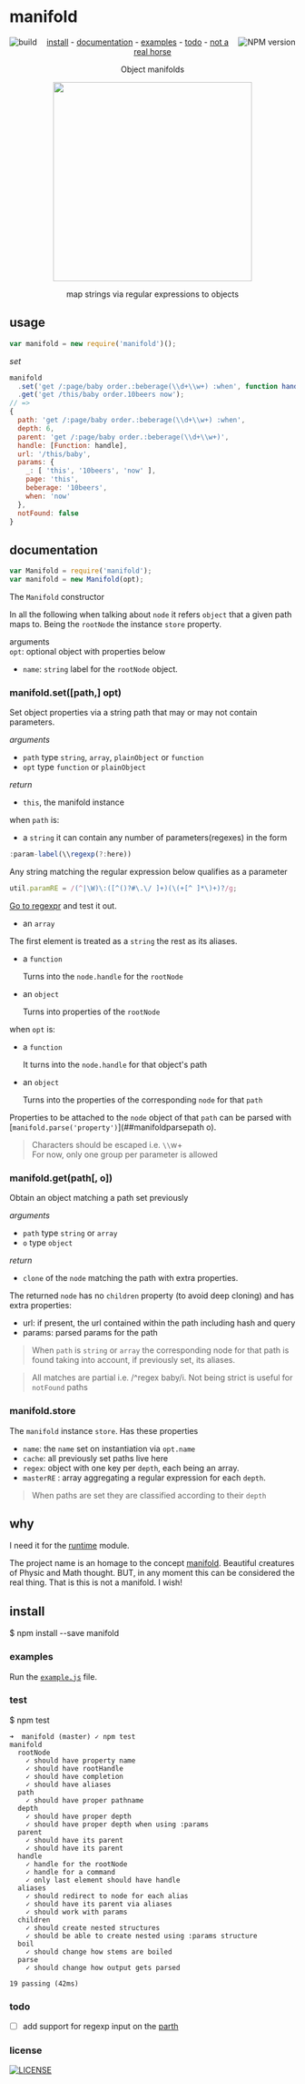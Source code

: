 # manifold

[<img alt="build" src="http://img.shields.io/travis/stringparser/manifold/master.svg?style=flat-square" align="left"/>](https://travis-ci.org/stringparser/manifold/builds)
[<img alt="NPM version" src="http://img.shields.io/npm/v/manifold.svg?style=flat-square" align="right"/>](http://www.npmjs.org/package/manifold)
<p align="center">
  <a href="#install">install</a> -
  <a href="#documentation">documentation</a> -
  <a href="#examples">examples</a> -
  <a href="#todo">todo</a> -
  <a href="#why">not a real horse</a>
</p>

<p align="center">Object manifolds</p>
</p>
<p align="center">
  <a href="http://en.wikipedia.org/wiki/Lie_group">
    <img height=350 src="http://upload.wikimedia.org/wikipedia/commons/thumb/1/14/E8Petrie.svg/270px-E8Petrie.svg.png"/>
  </a>
  <p align="center">map strings via regular expressions to objects<p>
</p>

## usage

```js
var manifold = new require('manifold')();
```

_set_

```js
manifold
  .set('get /:page/baby order.:beberage(\\d+\\w+) :when', function handle(){})
  .get('get /this/baby order.10beers now');
// =>
{
  path: 'get /:page/baby order.:beberage(\\d+\\w+) :when',
  depth: 6,
  parent: 'get /:page/baby order.:beberage(\\d+\\w+)',
  handle: [Function: handle],
  url: '/this/baby',
  params: {
    _: [ 'this', '10beers', 'now' ],
    page: 'this',
    beberage: '10beers',
    when: 'now'
  },
  notFound: false
}
```

## documentation

````js
var Manifold = require('manifold');
var manifold = new Manifold(opt);
````
The `Manifold` constructor

In all the following when talking about `node` it refers `object` that a given path maps to. Being the `rootNode` the instance `store` property.

arguments <br>
`opt`: optional object with properties below
  - `name`: `string` label for the `rootNode` object.

### manifold.set([path,] opt)

Set object properties via a string path that may or may not contain parameters.

_arguments_
- `path` type `string`, `array`, `plainObject` or `function`
- `opt` type `function` or `plainObject`

_return_
- `this`, the manifold instance

when `path` is:
 - a `string` it can contain any number of parameters(regexes) in the form
  ```js
  :param-label(\\regexp(?:here))
  ```
  Any string matching the regular expression below qualifies as a parameter

  ````js
  util.paramRE = /(^|\W)\:([^()?#\.\/ ]+)(\(+[^ ]*\)+)?/g;
  ````
  [Go to regexpr](http://regexr.com/) and test it out.

 - an `array`

  The first element is treated as a `string` the rest as its aliases.

 - a `function`

   Turns into the `node.handle` for the `rootNode`

 - an `object`

   Turns into properties of the `rootNode`

when `opt` is:
 - a `function`

   It turns into the `node.handle` for that object's path

 - an `object`

   Turns into the properties of the corresponding `node` for that `path`


Properties to be attached to the `node` object of that `path` can be parsed with [`manifold.parse('property')`](##manifoldparsepath o).

> Characters should be escaped i.e. `\\`w+ <br>
> For now, only one group per parameter is allowed

### manifold.get(path[, o])

Obtain an object matching a path set previously

_arguments_
- `path` type `string` or `array`
- `o` type `object`

_return_
 - `clone` of the `node` matching the path with extra properties.

The returned `node` has no `children` property (to avoid deep cloning)
and has extra properties:
 - url: if present, the url contained within the path including hash and query
 - params: parsed params for the path

> When `path` is `string` or `array` the corresponding node for that path is found taking into account, if previously set, its aliases.

> All matches are partial i.e. /^regex baby/i. Not being strict is useful for `notFound` paths

### manifold.store

The `manifold` instance `store`. Has these properties
- `name`: the `name` set on instantiation via `opt.name`
- `cache`: all previously set paths live here
- `regex`: object with one key per `depth`, each being an array.
- `masterRE` : array aggregating a regular expression for each `depth`.

> When paths are set they are classified according to their `depth`

## why

I need it for the [runtime](https://github.com/stringparser/runtime) module.

The project name is an homage to the concept [manifold](http://en.wikipedia.org/wiki/Manifold). Beautiful creatures of Physic and Math thought. BUT, in any moment this can be considered the real thing. That is this is not a manifold. I wish!

## install

$ npm install --save manifold

### examples
Run the [`example.js`](example.js) file.

### test

$ npm test

```
➜  manifold (master) ✓ npm test
manifold
  rootNode
    ✓ should have property name  
    ✓ should have rootHandle
    ✓ should have completion
    ✓ should have aliases
  path
    ✓ should have proper pathname
  depth
    ✓ should have proper depth
    ✓ should have proper depth when using :params
  parent
    ✓ should have its parent
    ✓ should have its parent
  handle
    ✓ handle for the rootNode
    ✓ handle for a command
    ✓ only last element should have handle
  aliases
    ✓ should redirect to node for each alias
    ✓ should have its parent via aliases
    ✓ should work with params
  children
    ✓ should create nested structures
    ✓ should be able to create nested using :params structure
  boil
    ✓ should change how stems are boiled
  parse
    ✓ should change how output gets parsed

19 passing (42ms)
```

### todo

- [ ] add support for regexp input on the [parth](https://github.com/stringparser/parth)

### license

[<img alt="LICENSE" src="http://img.shields.io/npm/l/manifold.svg?style=flat-square"/>](http://opensource.org/licenses/MIT)
